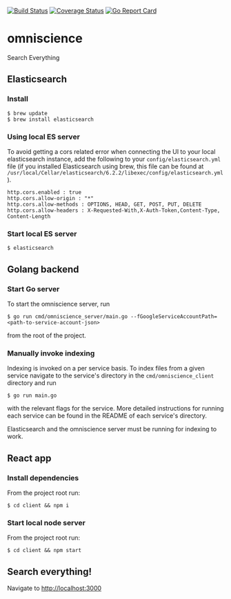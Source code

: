 [![Build Status](https://travis-ci.org/keelerh/omniscience.svg?branch=master)](https://travis-ci.org/keelerh/omniscience)
[![Coverage Status](https://coveralls.io/repos/github/keelerh/omniscience/badge.svg?branch=master)](https://coveralls.io/github/keelerh/omniscience?branch=master)
[![Go Report Card](https://goreportcard.com/badge/github.com/keelerh/omniscience)](https://goreportcard.com/report/github.com/keelerh/omniscience)

# omniscience

Search Everything

## Elasticsearch

### Install

```
$ brew update
$ brew install elasticsearch
```

### Using local ES server

To avoid getting a cors related error when connecting the UI to your local elasticsearch instance, add the following to your `config/elasticsearch.yml` file (if you installed Elasticsearch using brew, this file can be found at `/usr/local/Cellar/elasticsearch/6.2.2/libexec/config/elasticsearch.yml`).

```
http.cors.enabled : true  
http.cors.allow-origin : "*"
http.cors.allow-methods : OPTIONS, HEAD, GET, POST, PUT, DELETE
http.cors.allow-headers : X-Requested-With,X-Auth-Token,Content-Type, Content-Length
```

### Start local ES server

```
$ elasticsearch
```

## Golang backend

### Start Go server

To start the omniscience server, run

```
$ go run cmd/omniscience_server/main.go --fGoogleServiceAccountPath=<path-to-service-account-json>
```

from the root of the project.

### Manually invoke indexing

Indexing is invoked on a per service basis. To index files from a given service navigate to the service's directory in the `cmd/omniscience_client` directory and run 

```
$ go run main.go
```

with the relevant flags for the service. More detailed instructions for running each service can be found in the README of each service's directory.

Elasticsearch and the omniscience server must be running for indexing to work.

## React app

### Install dependencies

From the project root run:

```
$ cd client && npm i
```

### Start local node server

From the project root run:

```
$ cd client && npm start
```

## Search everything!

Navigate to [http://localhost:3000](http://localhost:3000)
